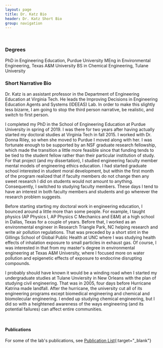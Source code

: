 ```yaml
---
layout: page
title: Dr. Katz Bio
header: Dr. Katz Short Bio
group: navigation
---
```

<br/>

### Degrees  

PhD in Engineering Education, Purdue University
MEng in Environmental Engineering, Texas A&M University
BS in Chemical Engineering, Tulane University

### Short Narrative Bio

Dr. Katz is an assistant professor in the Department of Engineering Education at Virginia Tech. He leads the Improving Decisions in Engineering Education Agents and Systems (IDEEAS) Lab. In order to make this slightly less bizarre, I am going to stop the third person narrative, be realistic, and switch to first person.

I completed my PhD in the School of Engineering Education at Purdue University in spring of 2019. I was there for two years after having actually started my doctoral studies at Virginia Tech in fall 2015. I worked with Dr. Donna Riley, so when she moved to Purdue I moved along with her. I was fortunate enough to be supported by an NSF graduate research fellowship, which made the transition a little more feasible since that funding tends to be tied to the student fellow rather than their particular institution of study. For that project (and my dissertation), I studied engineering faculty member mental models of engineering ethics education. I had started graduate school interested in student moral development, but within the first month of the program realized that if faculty members do not change then any sweet research I did on students would not amount to anything. Consequently, I switched to studying faculty members. These days I tend to have an interest in both faculty members and students and go wherever the research problem suggests.

Before starting starting my doctoral work in engineering education, I bounced around a little more than some people. For example, I taught physics (AP Physics I, AP Physics C Mechanics and E&M) at a high school in Dallas, Texas for a couple of years. Before that, I worked as an environmental engineer in Research Triangle Park, NC helping research and write air pollution regulations. That was preceded by a short stint in the Gillings School of Global Public Health at UNC where I was studying health effects of inhalation exposure to small particles in exhaust gas. Of course, I was interested in that from my master's degree in environmental engineering at Texas A&M University, where I focused more on water pollution and epigenetic effects of exposure to endocrine disrupting compounds.

I probably should have known it would be a winding road when I started my undergraduate studies at Tulane Unviersity in New Orleans with the plan of studying civil engineering. That was in 2005, four days before Hurricane Katrina made landfall. After the hurricane, the university cut all of its engineering programs except biomedical engineering and chemical and biomolecular engineering. I ended up studying chemical engineering, but I did so with a heightened awareness of the ways engineering (and its potential failures) can affect entire communities. 

<br/>

<!--- ## Biosketch in NSF/NIH Formats

* 
<br/> 
-->
#### Publications

For some of the lab's publications, see [Publication List]({{site.baseurl}}/pubs/){:target="_blank"}

